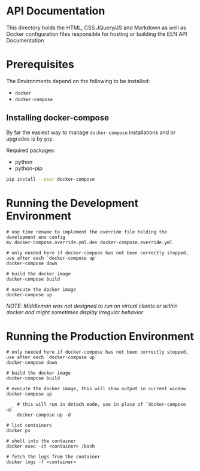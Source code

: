 # API Documentation


This directory holds the HTML, CSS JQuery/JS and Markdown as well as Docker configuration files responsible for hosting or building the EEN API Documentation


# Prerequisites


The Environments depend on the following to be installed:

  - `docker`
  - `docker-compose`

## Installing docker-compose

By far the easiest way to manage `docker-compose` installations and or upgrades is by `pip`.

Required packages:

  - python
  - python-pip

``` bash
pip install --user docker-compose
```

# Running the Development Environment


```shell
# one time rename to implement the override file holding the development env config
mv docker-compose.override.yml.dev docker-compose.override.yml

# only needed here if docker-compose has not been correctly stopped, use after each `docker-compose up`
docker-compose down

# build the docker image
docker-compose build

# execute the docker image
docker-compose up
```

*NOTE: Middleman was not designed to run on virtual clients or within docker and might sometimes display irregular behavior*


# Running the Production Environment


```shell
# only needed here if docker-compose has not been correctly stopped, use after each `docker-compose up`
docker-compose down

# build the docker image
docker-compose build

# execute the docker image, this will show output in current window
docker-compose up

    # this will run in detach mode, use in place of `docker-compose up`
    docker-compose up -d

# list containers
docker ps

# shell into the container
docker exec -it <container> /bash

# fetch the logs from the container
docker logs -f <container>
```

